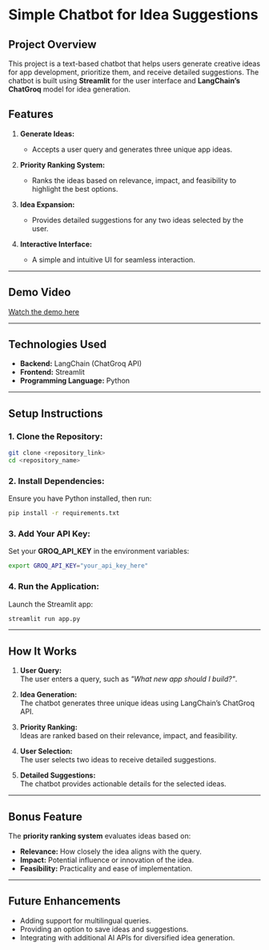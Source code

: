 # **Simple Chatbot for Idea Suggestions**  

## **Project Overview**  
This project is a text-based chatbot that helps users generate creative ideas for app development, prioritize them, and receive detailed suggestions. The chatbot is built using **Streamlit** for the user interface and **LangChain’s ChatGroq** model for idea generation.  

## **Features**  
1. **Generate Ideas:**  
   - Accepts a user query and generates three unique app ideas.  

2. **Priority Ranking System:**  
   - Ranks the ideas based on relevance, impact, and feasibility to highlight the best options.  

3. **Idea Expansion:**  
   - Provides detailed suggestions for any two ideas selected by the user.  

4. **Interactive Interface:**  
   - A simple and intuitive UI for seamless interaction.  

---

## **Demo Video**  
[Watch the demo here](https://drive.google.com/file/d/1LLCfeBzmRkQvYeG1mRYGKcb1AQmaipnK/view?usp=sharing)  

---

## **Technologies Used**  
- **Backend:** LangChain (ChatGroq API)  
- **Frontend:** Streamlit  
- **Programming Language:** Python  

---

## **Setup Instructions**  

### **1. Clone the Repository:**  
```bash  
git clone <repository_link>  
cd <repository_name>  
```  

### **2. Install Dependencies:**  
Ensure you have Python installed, then run:  
```bash  
pip install -r requirements.txt  
```  

### **3. Add Your API Key:**  
Set your **GROQ_API_KEY** in the environment variables:  
```bash  
export GROQ_API_KEY="your_api_key_here"  
```  

### **4. Run the Application:**  
Launch the Streamlit app:  
```bash  
streamlit run app.py  
```  

---

## **How It Works**  

1. **User Query:**  
   The user enters a query, such as *"What new app should I build?"*.  

2. **Idea Generation:**  
   The chatbot generates three unique ideas using LangChain’s ChatGroq API.  

3. **Priority Ranking:**  
   Ideas are ranked based on their relevance, impact, and feasibility.  

4. **User Selection:**  
   The user selects two ideas to receive detailed suggestions.  

5. **Detailed Suggestions:**  
   The chatbot provides actionable details for the selected ideas.  

---

## **Bonus Feature**  
The **priority ranking system** evaluates ideas based on:  
- **Relevance:** How closely the idea aligns with the query.  
- **Impact:** Potential influence or innovation of the idea.  
- **Feasibility:** Practicality and ease of implementation.  

---

## **Future Enhancements**  
- Adding support for multilingual queries.  
- Providing an option to save ideas and suggestions.  
- Integrating with additional AI APIs for diversified idea generation.  
